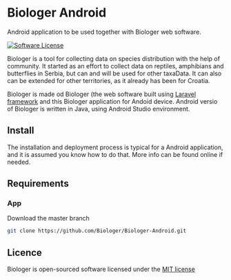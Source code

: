 # Biologer Android
Android application to be used together with Biologer web software.

[![Software License](https://img.shields.io/badge/license-MIT-brightgreen.svg?style=flat-square)](LICENSE)

Biologer is a tool for collecting data on species distribution with the help of community. It started as an effort to collect data on reptiles, amphibians and butterflies in Serbia, but can and will be used for other taxaData. It can also can be extended for other territories, as it already has been for Croatia.

Biologer is made od Biologer (the web software built using [Laravel framework](https://laravel.com) and this Biologer application for Andoid device. Android versio of Biologer is written in Java, using Android Studio environment.

## Install

The installation and deployment process is typical for a Android application, and it is assumed you know how to do that. More info can be found online if needed.

## Requirements

### App

Download the master branch

```bash
git clone https://github.com/Biologer/Biologer-Android.git
```

## Licence

Biologer is open-sourced software licensed under the [MIT license](http://opensource.org/licenses/MIT)
